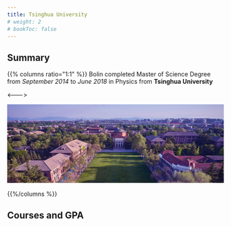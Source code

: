 ```yaml
---
title: Tsinghua University
# weight: 2
# bookToc: false
---
```


## Summary



<!-- ![Resize](images/NYU_Tandon.png) -->
{{% columns ratio="1:1" %}}
Bolin completed Master of Science Degree from  *September 2014* to *June 2018* in  Physics from **Tsinghua University**

<--->


![School](https://github.com/howtoprogram2017/bolin-blog/blob/main/static/Tsinghua.jpg?raw=true "2000px")

{{%/columns %}}
<!-- {{ with resources.Get "images/NYU_Tandon.jpg" }}
  {{ with .Filter $filter }}
    <img src="{{ .RelPermalink }}" width="{{ .Width }}" height="{{ .Height }}" alt="">
  {{ end }}
{{ end }} -->

## Courses and GPA





